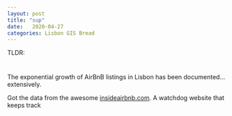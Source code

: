 ```yaml
---
layout: post
title: "sup"
date:   2020-04-27
categories: Lisbon GIS Bread
---
```

TLDR: 

<h1 id="posts-label"></h1>

The exponential growth of AirBnB listings in Lisbon has been documented... extensively.

Got the data from the awesome [insideairbnb.com](). A watchdog website that keeps track 